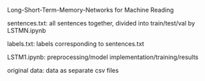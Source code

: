 Long-Short-Term-Memory-Networks for Machine Reading

sentences.txt: all sentences together, divided into train/test/val by LSTMN.ipynb

labels.txt: labels corresponding to sentences.txt

LSTM1.ipynb: preprocessing/model implementation/training/results

original data: data as separate csv files
